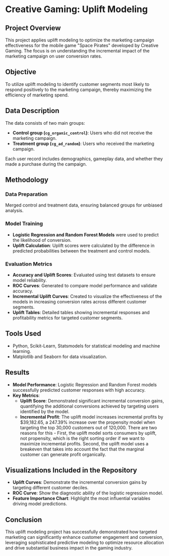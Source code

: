 # Creative Gaming: Uplift Modeling

## Project Overview
This project applies uplift modeling to optimize the marketing campaign effectiveness for the mobile game "Space Pirates" developed by Creative Gaming. The focus is on understanding the incremental impact of the marketing campaign on user conversion rates.

## Objective
To utilize uplift modeling to identify customer segments most likely to respond positively to the marketing campaign, thereby maximizing the efficiency of marketing spend.

## Data Description
The data consists of two main groups:
- **Control group (`cg_organic_control`)**: Users who did not receive the marketing campaign.
- **Treatment group (`cg_ad_random`)**: Users who received the marketing campaign.

Each user record includes demographics, gameplay data, and whether they made a purchase during the campaign.

## Methodology
### Data Preparation
Merged control and treatment data, ensuring balanced groups for unbiased analysis.

### Model Training
- **Logistic Regression and Random Forest Models** were used to predict the likelihood of conversion.
- **Uplift Calculation**: Uplift scores were calculated by the difference in predicted probabilities between the treatment and control models.

### Evaluation Metrics
- **Accuracy and Uplift Scores**: Evaluated using test datasets to ensure model reliability.
- **ROC Curves**: Generated to compare model performance and validate accuracy.
- **Incremental Uplift Curves**: Created to visualize the effectiveness of the models in increasing conversion rates across different customer segments.
- **Uplift Tables**: Detailed tables showing incremental responses and profitability metrics for targeted customer segments.

## Tools Used
- Python, Scikit-Learn, Statsmodels for statistical modeling and machine learning.
- Matplotlib and Seaborn for data visualization.

## Results
- **Model Performance**: Logistic Regression and Random Forest models successfully predicted customer responses with high accuracy.
- **Key Metrics**:
  - **Uplift Score**: Demonstrated significant incremental conversion gains, quantifying the additional conversions achieved by targeting users identified by the model.
  - **Incremental Profit**: The uplift model increases incremental profits by $39,182.65, a 247.39% increase over the propensity model when targeting the top 30,000 customers out of 120,000. There are two reasons for this - First, the uplift model sorts consumers by uplift, not propensity, which is the right sorting order if we want to maximize incremental profits. Second, the uplift model uses a breakeven that takes into account the fact that the marginal customer can generate profit organically.
  
## Visualizations Included in the Repository
- **Uplift Curves**: Demonstrate the incremental conversion gains by targeting different customer deciles.
- **ROC Curve**: Show the diagnostic ability of the logistic regression model.
- **Feature Importance Chart**: Highlight the most influential variables driving model predictions.

## Conclusion
This uplift modeling project has successfully demonstrated how targeted marketing can significantly enhance customer engagement and conversion, leveraging sophisticated predictive modeling to optimize resource allocation and drive substantial business impact in the gaming industry.

